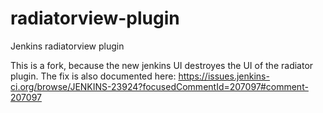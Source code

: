 radiatorview-plugin
===================

Jenkins radiatorview plugin

This is a fork, because the new jenkins UI destroyes the UI of the radiator plugin.
The fix is also documented here:
https://issues.jenkins-ci.org/browse/JENKINS-23924?focusedCommentId=207097#comment-207097
